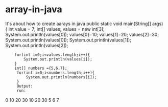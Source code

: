 # array-in-java
It's about how to create aarays in java
 public static void main(String[] args) {
        int value = 7;
        int[] values;
        values = new int[3];
        System.out.println(values[0]);
        values[0]=10;
        values[1]=20;
        values[2]=30;
        System.out.println(values[0]);
        System.out.println(values[1]);
        System.out.println(values[2]);
        
        for(int i=0;i<values.length;i++){
            System.out.println(values[i]);
        }
        int[] numbers ={5,6,7};                
         for(int i=0;i<numbers.length;i++){
             System.out.println(numbers[i]);
         }
         Output:
         run:
0
10
20
30
10
20
30
5
6
7
